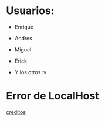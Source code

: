 # Usuarios:

- Enrique

- Andres

- Miguel

- Erick

- Y los otros :v

# Error de LocalHost

[creditos](https://onecompiler.com/questions/3w538e6dv/error-getstaticpaths-is-required-for-dynamic-ssg-pages-and-is-missing-for-topics-content)